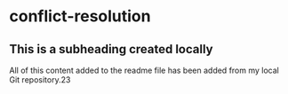# conflict-resolution


  ## This is a subheading created locally

  All of this content added to the readme file has been added from my local Git repository.23
